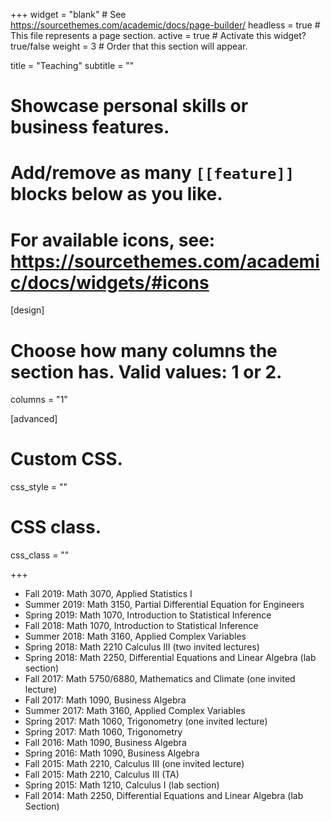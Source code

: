 +++
widget = "blank"  # See https://sourcethemes.com/academic/docs/page-builder/
headless = true  # This file represents a page section.
active = true  # Activate this widget? true/false
weight = 3  # Order that this section will appear.

title = "Teaching"
subtitle = ""

# Showcase personal skills or business features.
# 
# Add/remove as many `[[feature]]` blocks below as you like.
# 
# For available icons, see: https://sourcethemes.com/academic/docs/widgets/#icons

[design]
  # Choose how many columns the section has. Valid values: 1 or 2.
  columns = "1"
  
[advanced]
 # Custom CSS. 
 css_style = ""
 
 # CSS class.
 css_class = ""


+++

<ul style="list-style-type:disc;">
  <li>Fall 2019: Math 3070, Applied Statistics I</li>
  <li>Summer 2019: Math 3150, Partial Differential Equation for Engineers</li>
  <li>Spring 2019: Math 1070, Introduction to Statistical Inference</li>
  <li>Fall 2018: Math 1070, Introduction to Statistical Inference</li>
  <li>Summer 2018: Math 3160, Applied Complex Variables</li>
  <li>Spring 2018: Math 2210 Calculus III (two invited lectures)</li>
  <li>Spring 2018: Math 2250, Differential Equations and Linear Algebra (lab section)</li>
  <li>Fall 2017: Math 5750/6880, Mathematics and Climate (one invited lecture)</li>
  <li>Fall 2017: Math 1090, Business Algebra</li>
  <li>Summer 2017: Math 3160, Applied Complex Variables</li>
  <li>Spring 2017: Math 1060, Trigonometry (one invited lecture)</li>
  <li>Spring 2017: Math 1060, Trigonometry</li>
  <li>Fall 2016: Math 1090, Business Algebra</li>
  <li>Spring 2016: Math 1090, Business Algebra</li>
  <li>Fall 2015: Math 2210, Calculus III (one invited lecture)</li>
  <li>Fall 2015: Math 2210, Calculus III (TA)</li>
  <li>Spring 2015: Math 1210, Calculus I (lab section)</li>
  <li>Fall 2014: Math 2250, Differential Equations and Linear Algebra (lab Section)</li>
</ul>